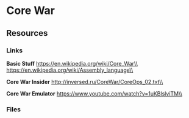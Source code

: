 # Core War

## Resources

### Links
**Basic Stuff**
https://en.wikipedia.org/wiki/Core_War\\
https://en.wikipedia.org/wiki/Assembly_language\\

**Core War Insider**
http://inversed.ru/CoreWar/CoreOps_02.txt\\

**Core War Emulator**
https://www.youtube.com/watch?v=1uKBlslviTM\\


### Files